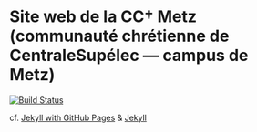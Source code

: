 # Site web de la CC† Metz (communauté chrétienne de CentraleSupélec — campus de Metz)

[![Build Status](https://travis-ci.org/cccroixmetz/cccroix.github.io.svg)](https://travis-ci.org/cccroixmetz/cccroixmetz.github.io)

cf. [Jekyll with GitHub Pages](https://help.github.com/articles/using-jekyll-with-pages/) & [Jekyll](http://jekyllrb.com/docs/home/)
